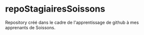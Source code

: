 # repoStagiairesSoissons
Repository créé dans le cadre de l'apprentissage de github à mes apprenants de Soissons.
